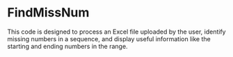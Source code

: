 # FindMissNum
This code is designed to process an Excel file uploaded by the user, identify missing numbers in a sequence, and display useful information like the starting and ending numbers in the range.
